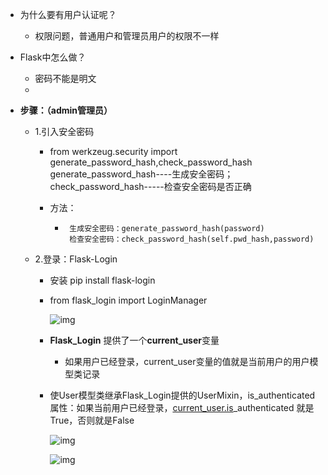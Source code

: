 - 为什么要有用户认证呢？

  - 权限问题，普通用户和管理员用户的权限不一样

- Flask中怎么做？

  - 密码不能是明文
  - 

- **步骤：（admin管理员）**

  - 1.引入安全密码

    - from werkzeug.security import generate_password_hash,check_password_hash
      generate_password_hash----生成安全密码；check_password_hash-----检查安全密码是否正确​

    - 方法：

      - ```
         生成安全密码：generate_password_hash(password)
         检查安全密码：check_password_hash(self.pwd_hash,password) 
        ```

        

  - 2.登录：Flask-Login

    - 安装 pip install flask-login

    - from flask_login import LoginManager

      ![img](https://img.mubu.com/document_image/8ee3c5ef-0a36-4c2b-a5ec-fe842f69da92-2795891.jpg)

    - **Flask_Login** 提供了一个**current_user**变量

      - 如果用户已经登录，current_user变量的值就是当前用户的用户模型类记录

    - 使User模型类继承Flask_Login提供的UserMixin，is_authenticated属性：如果当前用户已经登录，[current_user.is](http://current_user.is)_authenticated 就是True，否则就是False

      ![img](https://img.mubu.com/document_image/c0cdbaea-2373-4282-9292-a6b4a2969ce4-2795891.jpg)

      ![img](https://img.mubu.com/document_image/468cfa70-eace-4dc7-a2d6-3f2fcdc335d3-2795891.jpg)